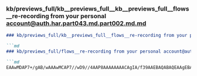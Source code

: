 ### kb/previews_full/kb__previews_full__kb__previews_full__flows__re-recording from your personal account@auth.har.part043.md.part002.md.md

```md
### kb/previews_full/kb__previews_full__flows__re-recording from your personal account@auth.har.part043.md.part002.md

```md
### kb/previews_full/flows__re-recording from your personal account@auth.har.part043.md (part 002)

```md
EAAwMDAP7+/gAB/wAAAwMCAP7//wD9//4AAP8AAAAAAAACAgIA/f39AAEBAQABAQEAAgEBAAAAAAAA
```

```

```

```
